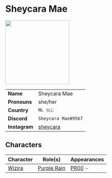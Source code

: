 # Sheycara Mae

<img src="https://cdn.discordapp.com/avatars/userid/imageid.png?size=256" height="200" />

|||
| --- | --- |
| **Name** | Sheycara Mae | player.3
| **Pronouns** | she/her |
| **Country** | `NL 🇳🇱` |
| **Discord** | `Sheycara Mae#9567` |
| **Instagram** | [sheycara](https://www.instagram.com/sheycara/) |

## Characters

| Character | Role(s) | Appearances |
| --- | --- | --- |
| [Wizira](../characters/wizira.md) | [Purple Rain](../campaigns/purple-rain.md) | [PR00](../sessions/PR00.md) - |
